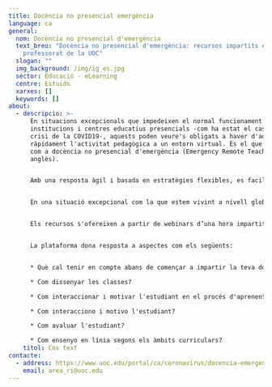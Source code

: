 ```yaml
---
title: Docència no presencial emergència
language: ca
general:
  nom: Docència no presencial d'emergència
  text_breu: "Docència no presencial d'emergència: recursos impartits en línia per
    professorat de la UOC"
  slogan: ""
  img_background: /img/ig_es.jpg
  sector: Educació - eLearning
  centre: Estuids
  xarxes: []
  keywords: []
about:
  - descripcio: >-
      En situacions excepcionals que impedeixen el normal funcionament de les
      institucions i centres educatius presencials -com ha estat el cas de la
      crisi de la COVID19-, aquests poden veure's obligats a haver d'adaptar
      ràpidament l'activitat pedagògica a un entorn virtual. És el que es coneix
      com a docència no presencial d'emergència (Emergency Remote Teaching en
      anglès).


      Amb una resposta àgil i basada en estratègies flexibles, es facilita l'activitat docent de forma remota gràcies a l'ús de les noves tecnologies. L'objectiu és garantir, en la mesura possible, l'aprenentatge de l'estudiant en situacions imprevistes de caràcter temporal.


      En una situació excepcional com la que estem vivint a nivell global, hem creat la plataforma **[Docència no presencial d'emergència](https://www.uoc.edu/portal/ca/coronavirus/docencia-emergencia/index.html)**, en la què oferim la nostra experiència i coneixement per a que el professorat pugui adaptar-se, en la mesura del possible, a un ensenyament no presencial d'emergència. Es tracta d'una plataforma virtual per **ajudar al professorat en aquesta tasca mitjançant estratègies i recursos breus**, amb un enfocament pràctic i interactiu, per a poder continuar impartint classes en aquesta situació d'emergència aplicant les bases dels millors models d'ensenyament en línia.


      Els recursos s'ofereixen a partir de webinars d’una hora impartits en línia per professorat de la UOC sobre temes d’interès per a l'ensenyament en línia. Impartits en temps real, amb data i horari específic: ponent i assistents es connecten alhora a una plataforma virtual , podent compartir dubtes i consultes en temps real a través d'un xat disponible per als participants.


      La plataforma dona resposta a aspectes com els següents:


      * Què cal tenir en compte abans de començar a impartir la teva docència en remot?

      * Com dissenyar les classes?

      * Com interaccionar i motivar l'estudiant en el procés d'aprenentatge en remot?

      * Com interacciono i motivo l'estudiant?

      * Com avaluar l'estudiant?

      * Com ensenyo en línia segons els àmbits curriculars?
    titol: Cos text
contacte:
  - address: https://www.uoc.edu/portal/ca/coronavirus/docencia-emergencia/index.html
    email: area_ri@uoc.edu
---
```

